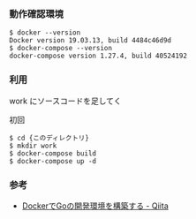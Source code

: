 ### 動作確認環境

```
$ docker --version
Docker version 19.03.13, build 4484c46d9d
$ docker-compose --version
docker-compose version 1.27.4, build 40524192
```

### 利用


work にソースコードを足してく

初回

```
$ cd {このディレクトリ}
$ mkdir work
$ docker-compose build
$ docker-compose up -d
```


### 参考
- [DockerでGoの開発環境を構築する - Qiita](https://qiita.com/uji_/items/8c9eda89526abe0ba900)
